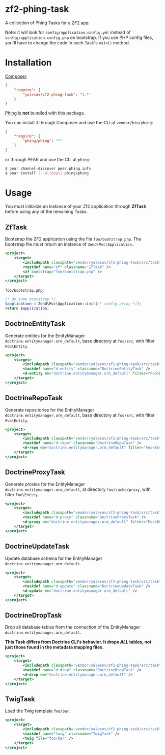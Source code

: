 # zf2-phing-task

A collection of Phing Tasks for a ZF2 app.

Note: it will look for `config/application.config.yml` instead of
`config/application.config.php` on bootstrap. If you use PHP config files,
you'll have to change the code in each Task's `main()` method.

# Installation

[Composer](http://getcomposer.org/):

```json
{
    "require": {
        "yalesov/zf2-phing-task": "1.*"
    }
}
```

[Phing](https://github.com/phingofficial/phing) is **not** bundled with this package.

You can install it through Composer and use the CLI at `vendor/bin/phing`:

```json
{
    "require": {
        "phing/phing": "*"
    }
}
```

or through PEAR and use the CLI at `phing`:

```sh
$ pear channel-discover pear.phing.info
$ pear install [--alldeps] phing/phing
```

# Usage

You must initialize an instance of your Zf2 application through **ZfTask** before using any of the remaining Tasks.

## ZfTask

Bootstrap the ZF2 application using the file `foo/bootstrap.php`. The bootstrap file must return an instance of `Zend\Mvc\Application`.

```xml
<project>
    <target>
        <includepath classpath="vendor/yalesov/zf2-phing-task/src/task" />
        <taskdef name="zf" classname="ZfTask" />
        <zf bootstrap="foo/bootstrap.php" />
    </target>
</project>
```

`foo/bootstrap.php`:

```php
/* do some bootstrap */
$application = Zend\Mvc\Application::init(/* config array */);
return $application;
```

## DoctrineEntityTask

Generate entities for the EntityManager `doctrine.entitymanager.orm_default`, base directory at `foo/src`, with filter `Foo\Entity`.

```xml
<project>
    <target>
        <includepath classpath="vendor/yalesov/zf2-phing-task/src/task" />
        <taskdef name="d-entity" classname="DoctrineEntityTask" />
        <d-entity em="doctrine.entitymanager.orm_default" filter="Foo\Entity" output="foo/src" />
    </target>
</project>
```

## DoctrineRepoTask

Generate repositories for the EntityManager `doctrine.entitymanager.orm_default`, base directory at `foo/src`, with filter `Foo\Entity`.

```xml
<project>
    <target>
        <includepath classpath="vendor/yalesov/zf2-phing-task/src/task" />
        <taskdef name="d-repo" classname="DoctrineRepoTask" />
        <d-repo em="doctrine.entitymanager.orm_default" filter="Foo\Entity" output="foo/src" />
    </target>
</project>
```

## DoctrineProxyTask

Generate proxies for the EntityManager `doctrine.entitymanager.orm_default`, at directory `foo/cache/proxy`, with filter `Foo\Entity`.

```xml
<project>
    <target>
        <includepath classpath="vendor/yalesov/zf2-phing-task/src/task" />
        <taskdef name="d-proxy" classname="DoctrineProxyTask" />
        <d-proxy em="doctrine.entitymanager.orm_default" filter="Foo\Entity" output="foo/cache/proxy" />
    </target>
</project>
```

## DoctrineUpdateTask

Update database schema for the EntityManager `doctrine.entitymanager.orm_default`.

```xml
<project>
    <target>
        <includepath classpath="vendor/yalesov/zf2-phing-task/src/task" />
        <taskdef name="d-update" classname="DoctrineUpdateTask" />
        <d-update em="doctrine.entitymanager.orm_default" />
    </target>
</project>
```

## DoctrineDropTask

Drop all database tables from the connection of the EntityManager `doctrine.entitymanager.orm_default`.

**This Task differs from Doctrine CLI's behavior. It drops _ALL_ tables, not just those found in the metadata mapping files.**

```xml
<project>
    <target>
        <includepath classpath="vendor/yalesov/zf2-phing-task/src/task" />
        <taskdef name="d-drop" classname="DoctrineDropTask" />
        <d-drop em="doctrine.entitymanager.orm_default" />
    </target>
</project>
```

## TwigTask

Load the Twig template `foo/bar`.

```xml
<project>
    <target>
        <includepath classpath="vendor/yalesov/zf2-phing-task/src/task" />
        <taskdef name="twig" classname="TwigTask" />
        <twig file="foo/bar" />
    </target>
</project>
```
